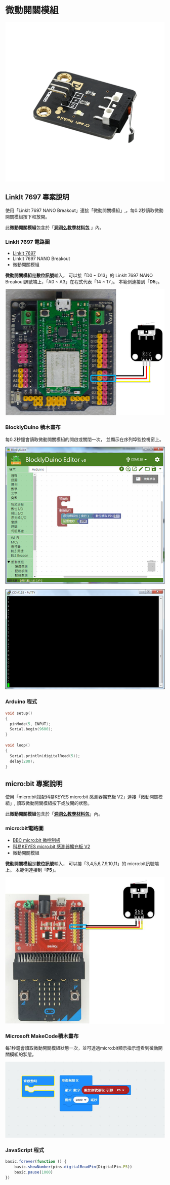 # 微動開關模組

![](../../.gitbook/assets/linkit7697_microswitch_00.png)

## LinkIt 7697 專案說明

使用「LinkIt 7697 NANO Breakout」連接「微動開關模組」,，每0.2秒讀取微動開關模組按下和放開。

此**微動開關模組**包含於「[**洞洞么教學材料包**](https://www.robotkingdom.com.tw/product/rk-education-kit-001/) 」內。

### LinkIt 7697 電路圖

* [LinkIt 7697](https://www.robotkingdom.com.tw/product/linkit-7697/)
* LinkIt 7697 NANO Breakout
* 微動開關模組

**微動開關模組**是**數位訊號**輸入， 可以接「D0 ~ D13」的 LinkIt 7697 NANO Breakout訊號端上，「A0 ~ A3」在程式代表「14 ~ 17」。 本範例連接到「**D5**」。

![](../../.gitbook/assets/linkit7697_microswitch_01.png)

### BlocklyDuino 積木畫布

每0.2秒鐘會讀取微動開關模組的開啟或關閉一次， 並顯示在序列埠監控視窗上。

![](../../.gitbook/assets/linkit7697_microswitch_02.png)

![](../../.gitbook/assets/linkit7697_microswitch_03.png)

### Arduino 程式

```c
void setup()
{
  pinMode(5, INPUT);
  Serial.begin(9600);
}

void loop()
{
  Serial.println(digitalRead(5));
  delay(200);
}
```

## micro:bit 專案說明

使用「micro:bit搭配科易KEYES micro:bit 感測器擴充板 V2」連接「微動開關模組」, 讀取微動開關模組按下或放開的狀態。

此**微動開關模組**包含於「[**洞洞么教學材料包**](https://www.robotkingdom.com.tw/product/rk-education-kit-001/)」內。

### micro:bit電路圖

* [BBC micro:bit 微控制板
  ](https://www.robotkingdom.com.tw/product/bbc-microbit-1/)
* [科易KEYES micro:bit 感測器擴充板 V2
  ](https://www.robotkingdom.com.tw/product/keyes-microbit-sensor-breakout-v2/)
* 微動開關模組

**微動開關模組**是**數位訊號**輸入， 可以接「3,4,5,6,7,9,10,11」的 micro:bit訊號端上。 本範例連接到「**P5**」。

![](../../.gitbook/assets/01%20%2811%29.JPG)

### Microsoft MakeCode積木畫布

每1秒鐘會讀取微動開關模組狀態一次，並可透過micro:bit顯示指示燈看到微動開關模組的狀態。

![](../../.gitbook/assets/02%20%285%29.jpg)

### JavaScript 程式

```javascript
basic.forever(function () {
    basic.showNumber(pins.digitalReadPin(DigitalPin.P5))
    basic.pause(1000)
})

```

